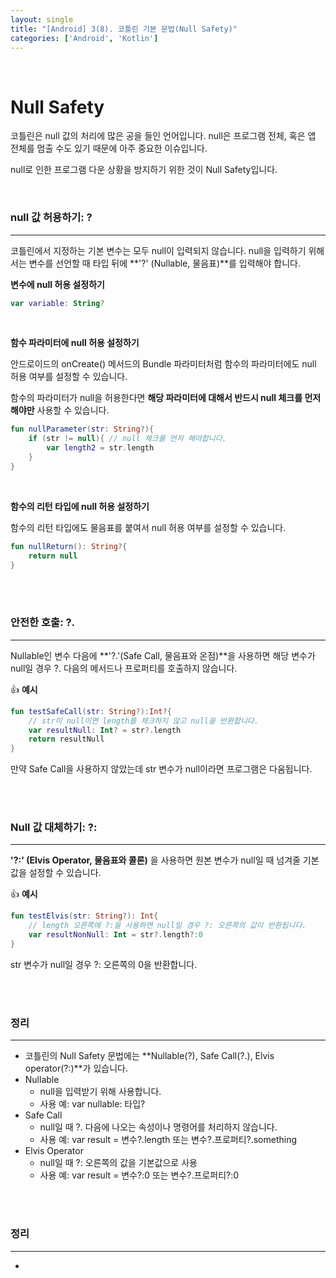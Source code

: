 ```yaml
---
layout: single
title: "[Android] 3(8). 코틀린 기본 문법(Null Safety)"
categories: ['Android', 'Kotlin']
---
```




<br>

# Null Safety

코틀린은 null 값의 처리에 많은 공을 들인 언어입니다. null은 프로그램 전체, 혹은 앱 전체를 멈출 수도 있기 때문에 아주 중요한 이슈입니다. 

null로 인한 프로그램 다운 상황을 방지하기 위한 것이 Null Safety입니다. 

<br>

### null 값 허용하기: ?

---

코틀린에서 지정하는 기본 변수는 모두 null이 입력되지 않습니다. null을 입력하기 위해서는 변수를 선언할 때 타입 뒤에 **'?' (Nullable, 물음표)**를 입력해야 합니다.

**변수에 null 허용 설정하기**

``` kotlin
var variable: String?
```

<br>

**함수 파라미터에 null 허용 설정하기**

안드로이드의 onCreate() 메서드의 Bundle 파라미터처럼 함수의 파라미터에도 null 허용 여부를 설정할 수 있습니다. 

함수의 파라미터가 null을 허용한다면 **해당 파라미터에 대해서 반드시 null 체크를 먼저 해야만** 사용할 수 있습니다. 

```kotlin
fun nullParameter(str: String?){
    if (str != null){ // null 체크를 먼저 해야합니다. 
        var length2 = str.length
    }
}
```

<br>

**함수의 리턴 타입에 null 허용 설정하기**

함수의 리턴 타입에도 물음표를 붙여서 null 허용 여부를 설정할 수 있습니다. 

```kotlin
fun nullReturn(): String?{
    return null
}
```

<br>

<br>

### 안전한 호출: ?.

---

Nullable인 변수 다음에 **'?.'(Safe Call, 물음표와 온점)**을 사용하면 해당 변수가 null일 경우 ?. 다음의 메서드나 프로퍼티를 호출하지 않습니다. 

👍 **예시**

```kotlin
fun testSafeCall(str: String?):Int?{
    // str이 null이면 length를 체크하지 않고 null을 반환합니다. 
    var resultNull: Int? = str?.length
    return resultNull
}
```

만약 Safe Call을 사용하지 않았는데 str 변수가 null이라면 프로그램은 다움됩니다. 

<br>

<br>

### Null 값 대체하기: ?:

---

**'?:' (Elvis Operator, 물음표와 콜론)** 을 사용하면 원본 변수가 null일 때 넘겨줄 기본 값을 설정할 수 있습니다. 

👍 **예시**

```kotlin
fun testElvis(str: String?): Int{
    // length 오른쪽에 ?:을 사용하면 null일 경우 ?: 오른쪽의 값이 반환됩니다. 
    var resultNonNull: Int = str?.length?:0
}
```

str 변수가 null일 경우 ?: 오른쪽의 0을 반환합니다. 

<br>

<br>

### 정리

---

* 코틀린의 Null Safety 문법에는 **Nullable(?), Safe Call(?.), Elvis operator(?:)**가 있습니다. 
* Nullable
  * null을 입력받기 위해 사용합니다. 
  * 사용 예: var nullable: 타입?
* Safe Call
  * null일 때 ?. 다음에 나오는 속성이나 명령어를 처리하지 않습니다. 
  * 사용 예: var result = 변수?.length 또는 변수?.프로퍼티?.something
* Elvis Operator
  * null일 때 ?: 오른쪽의 값을 기본값으로 사용
  * 사용 예: var result = 변수?:0 또는 변수?.프로퍼티?:0























<br>

<br>

### 정리

---

* 

